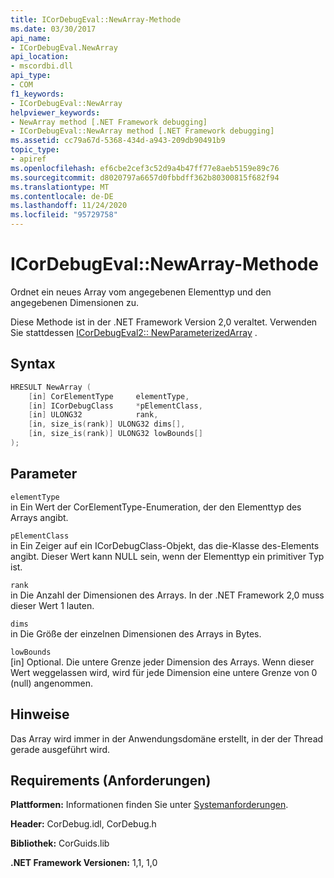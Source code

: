 ```yaml
---
title: ICorDebugEval::NewArray-Methode
ms.date: 03/30/2017
api_name:
- ICorDebugEval.NewArray
api_location:
- mscordbi.dll
api_type:
- COM
f1_keywords:
- ICorDebugEval::NewArray
helpviewer_keywords:
- NewArray method [.NET Framework debugging]
- ICorDebugEval::NewArray method [.NET Framework debugging]
ms.assetid: cc79a67d-5368-434d-a943-209db90491b9
topic_type:
- apiref
ms.openlocfilehash: ef6cbe2cef3c52d9a4b47ff77e8aeb5159e89c76
ms.sourcegitcommit: d8020797a6657d0fbbdff362b80300815f682f94
ms.translationtype: MT
ms.contentlocale: de-DE
ms.lasthandoff: 11/24/2020
ms.locfileid: "95729758"
---
```

# <a name="icordebugevalnewarray-method"></a>ICorDebugEval::NewArray-Methode

Ordnet ein neues Array vom angegebenen Elementtyp und den angegebenen Dimensionen zu.  
  
 Diese Methode ist in der .NET Framework Version 2,0 veraltet. Verwenden Sie stattdessen [ICorDebugEval2:: NewParameterizedArray](icordebugeval2-newparameterizedarray-method.md) .  
  
## <a name="syntax"></a>Syntax  
  
```cpp  
HRESULT NewArray (  
    [in] CorElementType     elementType,  
    [in] ICorDebugClass     *pElementClass,  
    [in] ULONG32            rank,  
    [in, size_is(rank)] ULONG32 dims[],  
    [in, size_is(rank)] ULONG32 lowBounds[]  
);  
```  
  
## <a name="parameters"></a>Parameter  

 `elementType`  
 in Ein Wert der CorElementType-Enumeration, der den Elementtyp des Arrays angibt.  
  
 `pElementClass`  
 in Ein Zeiger auf ein ICorDebugClass-Objekt, das die-Klasse des-Elements angibt. Dieser Wert kann NULL sein, wenn der Elementtyp ein primitiver Typ ist.  
  
 `rank`  
 in Die Anzahl der Dimensionen des Arrays. In der .NET Framework 2,0 muss dieser Wert 1 lauten.  
  
 `dims`  
 in Die Größe der einzelnen Dimensionen des Arrays in Bytes.  
  
 `lowBounds`  
 [in] Optional. Die untere Grenze jeder Dimension des Arrays. Wenn dieser Wert weggelassen wird, wird für jede Dimension eine untere Grenze von 0 (null) angenommen.  
  
## <a name="remarks"></a>Hinweise  

 Das Array wird immer in der Anwendungsdomäne erstellt, in der der Thread gerade ausgeführt wird.  
  
## <a name="requirements"></a>Requirements (Anforderungen)  

 **Plattformen:** Informationen finden Sie unter [Systemanforderungen](../../get-started/system-requirements.md).  
  
 **Header:** CorDebug.idl, CorDebug.h  
  
 **Bibliothek:** CorGuids.lib  
  
 **.NET Framework Versionen:** 1,1, 1,0
